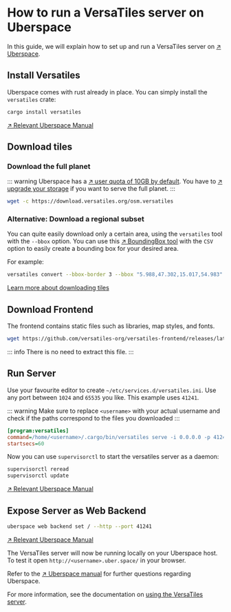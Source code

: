 # How to run a VersaTiles server on Uberspace

In this guide, we will explain how to set up and run a VersaTiles server on [↗ Uberspace](https://uberspace.de/).


## Install Versatiles

Uberspace comes with rust already in place. You can simply install the `versatiles` crate:

``` sh
cargo install versatiles
```

[↗ Relevant Uberspace Manual](https://manual.uberspace.de/lang-rust/)

## Download tiles

### Download the full planet

::: warning
Uberspace has a [↗ user quota of 10GB by default](https://manual.uberspace.de/basics-resources/#storage). You have to [↗ upgrade your storage](https://manual.uberspace.de/billing-general/#storage) if you want to serve the full planet.
:::

``` sh
wget -c https://download.versatiles.org/osm.versatiles
```

### Alternative: Download a regional subset

You can quite easily download only a certain area, using the `versatiles` tool with the `--bbox` option.
You can use this [↗ BoundingBox tool](https://boundingbox.klokantech.com/) with the `CSV` option to easily create a bounding box for your desired area.

For example:

``` sh
versatiles convert --bbox-border 3 --bbox "5.988,47.302,15.017,54.983" https://download.versatiles.org/osm.versatiles osm.versatiles
```

[Learn more about downloading tiles](./download_tiles.md#partial-download)

## Download Frontend

The frontend contains static files such as libraries, map styles, and fonts.

``` sh
wget https://github.com/versatiles-org/versatiles-frontend/releases/latest/download/frontend.br.tar.gz
```

::: info
There is no need to extract this file.
:::


## Run Server

Use your favourite editor to create `~/etc/services.d/versatiles.ini`.
Use any port between `1024` and `65535` you like. This example uses `41241`.

::: warning
Make sure to replace `<username>` with your actual username and check if the paths correspond to the files you downloaded
:::

``` ini
[program:versatiles]
command=/home/<username>/.cargo/bin/versatiles serve -i 0.0.0.0 -p 41241 -s /home/<username>/frontend.br.tar.gz "[osm]/home/<username>/osm.versatiles"
startsecs=60
```

Now you can use `supervisorctl` to start the versatiles server as a daemon:

``` sh
supervisorctl reread
supervisorctl update
```

[↗ Relevant Uberspace Manual](https://manual.uberspace.de/daemons-supervisord/)

## Expose Server as Web Backend

``` sh
uberspace web backend set / --http --port 41241
```
[↗ Relevant Uberspace Manual](https://manual.uberspace.de/web-backends/)

The VersaTiles server will now be running locally on your Uberspace host. To test it open `http://<username>.uber.space/` in your browser.

Refer to the [↗ Uberspace manual](https://manual.uberspace.de/) for further questions regarding Uberspace.

For more information, see the documentation on [using the VersaTiles server](../basics/versatiles_server.md#usage).

